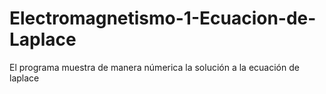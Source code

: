 # Electromagnetismo-1-Ecuacion-de-Laplace
El programa muestra de manera númerica la solución a la ecuación de laplace
